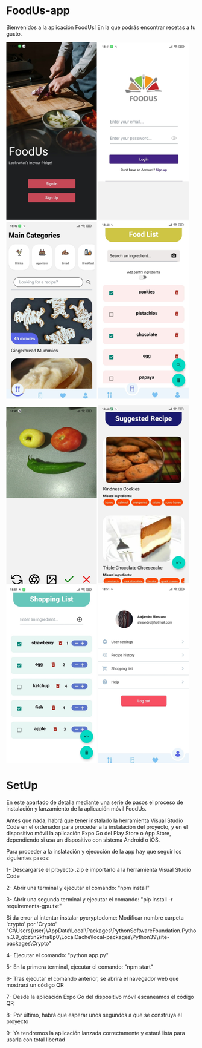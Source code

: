 # FoodUs-app

Bienvenidos a la aplicación FoodUs! En la que podrás encontrar recetas a tu gusto.

<img src="https://github.com/alemandor1/FoodUs-app/blob/master/imagesReadme/home.jpeg" width="240"> <img src="https://github.com/alemandor1/FoodUs-app/blob/master/imagesReadme/login.jpeg" width="240"> <img src="https://github.com/alemandor1/FoodUs-app/blob/master/imagesReadme/main.jpeg" width="240"> <img src="https://github.com/alemandor1/FoodUs-app/blob/master/imagesReadme/foodlist.jpeg" width="240">

<img src="https://github.com/alemandor1/FoodUs-app/blob/master/imagesReadme/camera.jpeg" width="240"> <img src="https://github.com/alemandor1/FoodUs-app/blob/master/imagesReadme/suggested.jpeg" width="240"> <img src="https://github.com/alemandor1/FoodUs-app/blob/master/imagesReadme/shopping.jpeg" width="240"> <img src="https://github.com/alemandor1/FoodUs-app/blob/master/imagesReadme/profile.jpeg" width="240">

# SetUp

En este apartado de detalla mediante una serie de pasos el proceso de instalación y lanzamiento de la aplicación móvil FoodUs.

Antes que nada, habrá que tener instalado la herramienta Visual Studio Code en el ordenador para proceder a la instalación del proyecto,
y en el dispositivo móvil la aplicación Expo Go del Play Store o App Store, dependiendo si usa un dispositivo con sistema Android o iOS.

Para proceder a la inslatación y ejecución de la app hay que seguir los siguientes pasos:

1- Descargarse el proyecto .zip e importarlo a la herramienta Visual Studio Code

2- Abrir una terminal y ejecutar el comando: "npm install"

3- Abrir una segunda terminal y ejecutar el comando: "pip install -r requirements-gpu.txt"
  
  Si da error al intentar instalar pycryptodome:
  Modificar nombre carpeta 'crypto' por 'Crypto' 
  "C:\Users\{user}\AppData\Local\Packages\PythonSoftwareFoundation.Python.3.9_qbz5n2kfra8p0\LocalCache\local-packages\Python39\site-packages\Crypto"
  
4- Ejecutar el comando: "python app.py"

5- En la primera terminal, ejecutar el comando: "npm start"

6- Tras ejecutar el comando anterior, se abrirá el navegador web que mostrará un código QR

7- Desde la aplicación Expo Go del dispositivo móvil escaneamos el código QR

8- Por último, habrá que esperar unos segundos a que se construya el proyecto

9- Ya tendremos la aplicación lanzada correctamente y estará lista para usarla con total libertad
